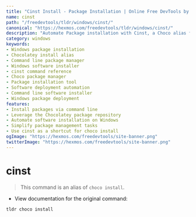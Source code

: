```yaml
---
title: "Cinst Install - Package Installation | Online Free DevTools by Hexmos"
name: cinst
path: "/freedevtools/tldr/windows/cinst/"
canonical: "https://hexmos.com/freedevtools/tldr/windows/cinst/"
description: "Automate Package installation with Cinst, a Choco alias for simplified package management. Quickly install software on Windows using command line. Free online tool, no registration required."
category: windows
keywords:
- Windows package installation
- Chocolatey install alias
- Command line package manager
- Windows software installer
- cinst command reference
- Choco package manager
- Package installation tool
- Software deployment automation
- Command line software installer
- Windows package deployment
features:
- Install packages via command line
- Leverage the Chocolatey package repository
- Automate software installation on Windows
- Simplify package management tasks
- Use cinst as a shortcut for choco install
ogImage: "https://hexmos.com/freedevtools/site-banner.png"
twitterImage: "https://hexmos.com/freedevtools/site-banner.png"
---
```


# cinst

> This command is an alias of `choco install`.

- View documentation for the original command:

`tldr choco install`
